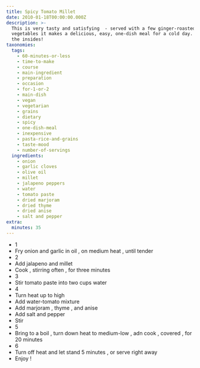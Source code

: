 ```yaml
---
title: Spicy Tomato Millet
date: 2010-01-18T00:00:00.000Z
description: >-
  This is very tasty and satisfying  - served with a few ginger-roasted
  vegetables it makes a delicious, easy, one-dish meal for a cold day. warms up
  the insides!
taxonomies:
  tags:
    - 60-minutes-or-less
    - time-to-make
    - course
    - main-ingredient
    - preparation
    - occasion
    - for-1-or-2
    - main-dish
    - vegan
    - vegetarian
    - grains
    - dietary
    - spicy
    - one-dish-meal
    - inexpensive
    - pasta-rice-and-grains
    - taste-mood
    - number-of-servings
  ingredients:
    - onion
    - garlic cloves
    - olive oil
    - millet
    - jalapeno peppers
    - water
    - tomato paste
    - dried marjoram
    - dried thyme
    - dried anise
    - salt and pepper
extra:
  minutes: 35
---
```

 - 1
 - Fry onion and garlic in oil , on medium heat , until tender
 - 2
 - Add jalapeno and millet
 - Cook , stirring often , for three minutes
 - 3
 - Stir tomato paste into two cups water
 - 4
 - Turn heat up to high
 - Add water-tomato mixture
 - Add marjoram , thyme , and anise
 - Add salt and pepper
 - Stir
 - 5
 - Bring to a boil , turn down heat to medium-low , adn cook , covered , for 20 minutes
 - 6
 - Turn off heat and let stand 5 minutes , or serve right away
 - Enjoy !
